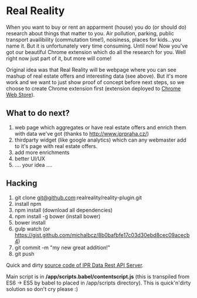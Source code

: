 # Real Reality

When you want to buy or rent an apparment (house) you do (or should do) research about things that matter to you. Air pollution, parking, public transport availibility (commutation time!), noisiness, places for kids...you name it. But it is unfortunately very time consuming. Until now! Now you've got our beautiful Chrome extension which do all the research for you. Well right now just part of it, but more will come!

Original idea was that Real Reality will be webpage where you can see mashup of real estate offers and interesting data (see above). But it's more work and we want to just show proof of concept before next steps, so we choose to create Chrome extension first (extension deployed to [Chrome Web Store](https://chrome.google.com/webstore/detail/real-reality/obkcimklomeknmfjmglfggenjijioenj?utm_source=gmail)).

## What to do next? ##

1. web page which aggregates or have real estate offers and enrich them with data we've got (thanks to http://www.iprpraha.cz/)
1. thirdparty widget (like google analytics) which can any webmaster add to it's page with real estate offers.
1. add more enrichments
1. better UI/UX
1. .... your idea ....

## Hacking ##

1. git clone git@github.com:realreality/reality-plugin.git
1. install npm
1. npm install  (download all dependencies)
1. npm install -g bower (install bower)
1. bower install
1. gulp watch (or https://gist.github.com/michalbcz/8b0bafbfe17c03d30ebd8cec09acecb4)
1. git commit -m "my new great addition!"
1. git push

Quick and dirty [source code of IPR Data Rest API Server](https://github.com/bedla/praguehacks-realreality).

Main script is in **/app/scripts.babel/contentscript.js** (this is transpiled from ES6 -> ES5 by babel to placed in /app/scripts directory).
This is quick'n'dirty solution so don't cry please :)
